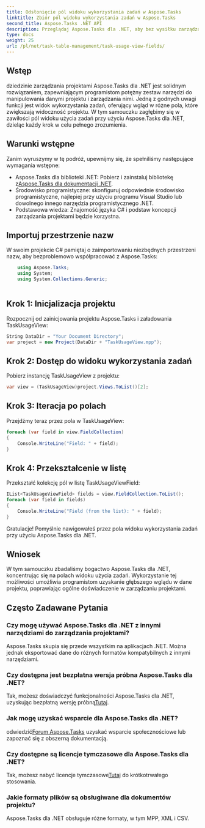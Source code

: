 ```yaml
---
title: Odsłonięcie pól widoku wykorzystania zadań w Aspose.Tasks
linktitle: Zbiór pól widoku wykorzystania zadań w Aspose.Tasks
second_title: Aspose.Tasks .NET API
description: Przeglądaj Aspose.Tasks dla .NET, aby bez wysiłku zarządzać danymi projektu i wizualizować je. Zapoznaj się z polami widoku wykorzystania zadań, aby uzyskać lepszy wgląd w projekt.
type: docs
weight: 25
url: /pl/net/task-table-management/task-usage-view-fields/
---
```

## Wstęp
dziedzinie zarządzania projektami Aspose.Tasks dla .NET jest solidnym rozwiązaniem, zapewniającym programistom potężny zestaw narzędzi do manipulowania danymi projektu i zarządzania nimi. Jedną z godnych uwagi funkcji jest widok wykorzystania zadań, oferujący wgląd w różne pola, które zwiększają widoczność projektu. W tym samouczku zagłębimy się w zawiłości pól widoku użycia zadań przy użyciu Aspose.Tasks dla .NET, dzieląc każdy krok w celu pełnego zrozumienia.
## Warunki wstępne
Zanim wyruszymy w tę podróż, upewnijmy się, że spełniliśmy następujące wymagania wstępne:
-  Aspose.Tasks dla biblioteki .NET: Pobierz i zainstaluj bibliotekę z[Aspose.Tasks dla dokumentacji .NET](https://reference.aspose.com/tasks/net/).
- Środowisko programistyczne: skonfiguruj odpowiednie środowisko programistyczne, najlepiej przy użyciu programu Visual Studio lub dowolnego innego narzędzia programistycznego .NET.
- Podstawowa wiedza: Znajomość języka C# i podstaw koncepcji zarządzania projektami będzie korzystna.
## Importuj przestrzenie nazw
W swoim projekcie C# pamiętaj o zaimportowaniu niezbędnych przestrzeni nazw, aby bezproblemowo współpracować z Aspose.Tasks:
```csharp
    using Aspose.Tasks;
    using System;
    using System.Collections.Generic;
    
```
## Krok 1: Inicjalizacja projektu
Rozpocznij od zainicjowania projektu Aspose.Tasks i załadowania TaskUsageView:
```csharp
String DataDir = "Your Document Directory";
var project = new Project(DataDir + "TaskUsageView.mpp");
```
## Krok 2: Dostęp do widoku wykorzystania zadań
Pobierz instancję TaskUsageView z projektu:
```csharp
var view = (TaskUsageView)project.Views.ToList()[2];
```
## Krok 3: Iteracja po polach
Przejdźmy teraz przez pola w TaskUsageView:
```csharp
foreach (var field in view.FieldCollection)
{
    Console.WriteLine("Field: " + field);
}
```
## Krok 4: Przekształcenie w listę
Przekształć kolekcję pól w listę TaskUsageViewField:
```csharp
IList<TaskUsageViewField> fields = view.FieldCollection.ToList();
foreach (var field in fields)
{
    Console.WriteLine("Field (from the list): " + field);
}
```
Gratulacje! Pomyślnie nawigowałeś przez pola widoku wykorzystania zadań przy użyciu Aspose.Tasks dla .NET.
## Wniosek
W tym samouczku zbadaliśmy bogactwo Aspose.Tasks dla .NET, koncentrując się na polach widoku użycia zadań. Wykorzystanie tej możliwości umożliwia programistom uzyskanie głębszego wglądu w dane projektu, poprawiając ogólne doświadczenie w zarządzaniu projektami.
## Często Zadawane Pytania
### Czy mogę używać Aspose.Tasks dla .NET z innymi narzędziami do zarządzania projektami?
Aspose.Tasks skupia się przede wszystkim na aplikacjach .NET. Można jednak eksportować dane do różnych formatów kompatybilnych z innymi narzędziami.
### Czy dostępna jest bezpłatna wersja próbna Aspose.Tasks dla .NET?
Tak, możesz doświadczyć funkcjonalności Aspose.Tasks dla .NET, uzyskując bezpłatną wersję próbną[Tutaj](https://releases.aspose.com/).
### Jak mogę uzyskać wsparcie dla Aspose.Tasks dla .NET?
 odwiedzić[Forum Aspose.Tasks](https://forum.aspose.com/c/tasks/15) uzyskać wsparcie społecznościowe lub zapoznać się z obszerną dokumentacją.
### Czy dostępne są licencje tymczasowe dla Aspose.Tasks dla .NET?
 Tak, możesz nabyć licencje tymczasowe[Tutaj](https://purchase.aspose.com/temporary-license/) do krótkotrwałego stosowania.
### Jakie formaty plików są obsługiwane dla dokumentów projektu?
Aspose.Tasks dla .NET obsługuje różne formaty, w tym MPP, XML i CSV.